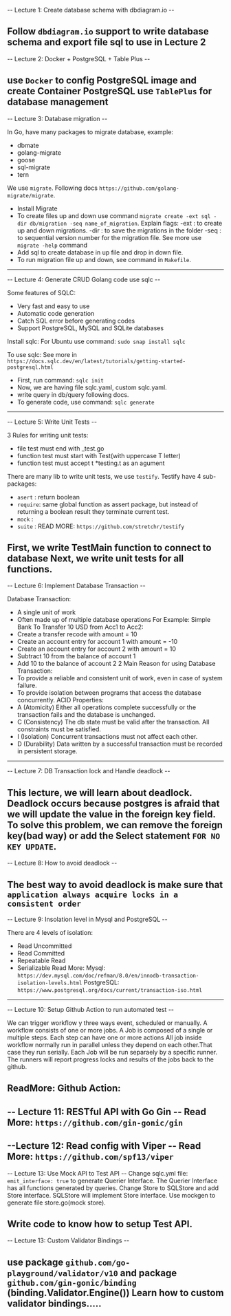 -- Lecture 1: Create database schema with dbdiagram.io --

Follow `dbdiagram.io` support to write database schema
and export file sql to use in Lecture 2
--------------------------------------------------------------------------------------------------------------------------------

-- Lecture 2: Docker + PostgreSQL + Table Plus --

use `Docker` to config PostgreSQL image and create Container PostgreSQL
use `TablePlus` for database management
--------------------------------------------------------------------------------------------------------------------------------

-- Lecture 3: Database migration --

In Go, have many packages to migrate database, example: 
 - dbmate
 - golang-migrate
 - goose
 - sql-migrate
 - tern

We use `migrate`. Following docs `https://github.com/golang-migrate/migrate`.
 - Install Migrate
 - To create files up and down use command `migrate create -ext sql -dir db/migration -seq name_of_migration`.
    Explain flags: -ext : to create up and down migrations.
                -dir : to save the migrations in the folder
                -seq : to sequential version number for the migration file.
    See more use `migrate -help` command
 - Add sql to create database in up file and drop in down file.
 - To run migration file up and down, see command in `Makefile`.
--------------------------------------------------------------------------------------------------------------------------------

-- Lecture 4: Generate CRUD Golang code use sqlc --

Some features of SQLC:
 - Very fast and easy to use
 - Automatic code generation
 - Catch SQL error before generating codes
 - Support PostgreSQL, MySQL and SQLite databases

Install sqlc:
For Ubuntu use command: `sudo snap install sqlc`

To use sqlc: See more in `https://docs.sqlc.dev/en/latest/tutorials/getting-started-postgresql.html`
 - First, run command: `sqlc init`
 - Now, we are having file sqlc.yaml, custom sqlc.yaml.
 - write query in db/query following docs.
 - To generate code, use command: `sqlc generate`
--------------------------------------------------------------------------------------------------------------------------------

-- Lecture 5: Write Unit Tests --

3 Rules for writing unit tests:
 - file test must end with _test.go
 - function test must start with Test(with uppercase T letter)
 - function test must accept t *testing.t as an agument

There are many lib to write unit tests, we use `testify`.
Testify have 4 sub-packages:
 - `asert`  : return boolean
 - `require`: same global function as assert package, 
   but instead of returning a boolean result they terminate current test. 
 - `mock`   :
 - `suite`  :
READ MORE: `https://github.com/stretchr/testify`

First, we write TestMain function to connect to database
Next, we write unit tests for all functions.
--------------------------------------------------------------------------------------------------------------------------------

-- Lecture 6: Implement Database Transaction --

Database Transaction:
 - A single unit of work
 - Often made up of multiple database operations
For Example: Simple Bank To Transfer 10 USD from Acc1 to Acc2:
 - Create a transfer recode with amount = 10
 - Create an account entry for account 1 with amount = -10
 - Create an account entry for account 2 with amount = 10
 - Subtract 10 from the balance of account 1
 - Add 10 to the balance of account 2
2 Main Reason for using Database Transaction:
 - To provide a reliable and consistent unit of work, even in case of system failure.
 - To provide isolation between programs that access the database concurrently.
ACID Properties:
 - A (Atomicity) Either all operations complete successfully or the transaction fails and the database is unchanged.
 - C (Consistency) The db state must be valid after the transaction. All constraints must be satisfied.
 - I (Isolation) Concurrent transactions must not affect each other.
 - D (Durability) Data written by a successful transaction must be recorded in persistent storage.
--------------------------------------------------------------------------------------------------------------------------------

-- Lecture 7: DB Transaction lock and Handle deadlock --

This lecture, we will learn about deadlock.
Deadlock occurs because postgres is afraid that we will update the value in the foreign key field.
To solve this problem, we can remove the foreign key(bad way) or add the Select statement `FOR NO KEY UPDATE`.
--------------------------------------------------------------------------------------------------------------------------------

-- Lecture 8: How to avoid deadlock --

The best way to avoid deadlock is make sure that `application always acquire locks in a consistent order`
--------------------------------------------------------------------------------------------------------------------------------

-- Lecture 9: Insolation level in Mysql and PostgreSQL --

There are 4 levels of isolation:
 - Read Uncommitted
 - Read Committed
 - Repeatable Read
 - Serializable
Read More: 
Mysql: `https://dev.mysql.com/doc/refman/8.0/en/innodb-transaction-isolation-levels.html`
PostgreSQL: `https://www.postgresql.org/docs/current/transaction-iso.html`
--------------------------------------------------------------------------------------------------------------------------------

-- Lecture 10: Setup Github Action to run automated test --

We can trigger workflow y three ways event, scheduled or manually.
A workflow consists of one or more jobs.
A Job is composed of a single or multiple steps.
Each step can have one or more actions
All job inside workflow normally run in parallel unless they depend on each other.That case they run serially.
Each Job will be run separaely by a specific runner.
The runners will report progress locks and results of the jobs back to the github.

ReadMore: 
Github Action: 
--------------------------------------------------------------------------------------------------------------------------------

-- Lecture 11: RESTful API with Go Gin --
Read More: `https://github.com/gin-gonic/gin`
--------------------------------------------------------------------------------------------------------------------------------

--Lecture 12: Read config with Viper --
Read More: `https://github.com/spf13/viper`
--------------------------------------------------------------------------------------------------------------------------------

-- Lecture 13: Use Mock API to Test API --
Change sqlc.yml file: `emit_interface: true` to generate Querier Interface. The Querier Interface has all functions generated by queries.
Change Store to SQLStore and add Store interface. SQLStore will implement Store interface.
Use mockgen to generate file store.go(mock store).

Write code to know how to setup Test API.
--------------------------------------------------------------------------------------------------------------------------------

-- Lecture 13: Custom Validator Bindings --

use package `github.com/go-playground/validator/v10`
and package `github.com/gin-gonic/binding` (binding.Validator.Engine())
Learn how to custom validator bindings.....
--------------------------------------------------------------------------------------------------------------------------------